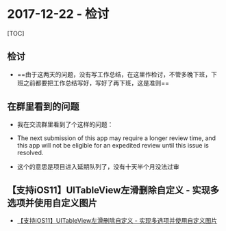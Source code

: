 # 2017-12-22 - 检讨
<!-----
layout: post
title: "检讨"
date: 2017.12.22
tag: iOS 总结 
--- -->

[TOC]

<!-- more -->
## 检讨
- ==由于这两天的问题，没有写工作总结，在这里作检讨，不管多晚下班，下班之前都要把工作总结写好，写好了再下班，这是准则==

## 在群里看到的问题
- 我在交流群里看到了个这样的问题：

- The next submission of this app may require a longer review time, and this app will not be eligible for an expedited review until this issue is resolved.

- 这个的意思是项目进入延期队列了，没有十天半个月没法过审
## 【支持iOS11】UITableView左滑删除自定义 - 实现多选项并使用自定义图片
- [【支持iOS11】UITableView左滑删除自定义 - 实现多选项并使用自定义图片](https://www.jianshu.com/p/779f36c21632)

